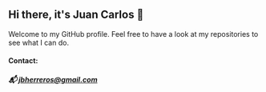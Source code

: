 ## Hi there, it's Juan Carlos 👋

Welcome to my GitHub profile. Feel free to have a look at my repositories to see what I can do. 

#### Contact:
##### :mailbox_with_mail: jbherreros@gmail.com
